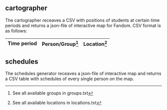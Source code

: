 ## cartographer
The cartographer receaves a CSV with positions of students at certain time periods and returns a json-file of interactive map for Fandom. CSV format is as follows:

Time period | Person/Group[^1] | Location[^2]
--------------|-----------------|--------------

## schedules
The schedules generator receaves a json-file of interactive map and returns a CSV table with schedules of every single person on the map. 

[^1]: See all available groups in groups.txt
[^2]: See all available locations in locations.txt

